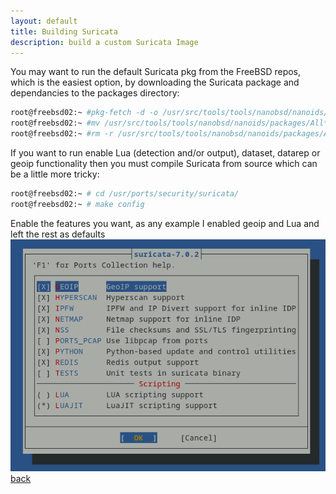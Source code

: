 ```yaml
---
layout: default
title: Building Suricata
description: build a custom Suricata Image
---
```


You may want to run the default Suricata pkg from the FreeBSD repos, which is the easiest option, by downloading the Suricata package and dependancies to the packages directory:

```bash
root@freebsd02:~ #pkg-fetch -d -o /usr/src/tools/tools/nanobsd/nanoids/packages suricata-7.0.6
root@freebsd02:~ #mv /usr/src/tools/tools/nanobsd/nanoids/packages/All* /usr/src/tools/tools/nanobsd/nanoids/packages/
root@freebsd02:~ #rm -r /usr/src/tools/tools/nanobsd/nanoids/packages/All
```

If you want to run enable Lua (detection and/or output), dataset, datarep or geoip functionality then you must compile Suricata from source which can be a little more tricky:

```bash
root@freebsd02:~ # cd /usr/ports/security/suricata/
root@freebsd02:~ # make config
```
Enable the features you want, as any example I enabled geoip and Lua and left the rest as defaults
![makeconf](./make_config.png)
[back](./)
